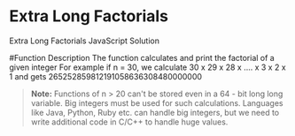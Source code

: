 # Extra Long Factorials

Extra Long Factorials JavaScript Solution

#Function Description
The function calculates and print the factorial of a given integer
For example
if n = 30, we calculate 30 x 29 x 28 x .... x 3 x 2 x 1 and gets 265252859812191058636308480000000

> **Note:** Functions of n > 20 can't be stored even in a 64 - bit long long variable. Big integers must be used for such calculations. Languages like Java, Python, Ruby etc. can handle big integers, but we need to write additional code in C/C++ to handle huge values.

